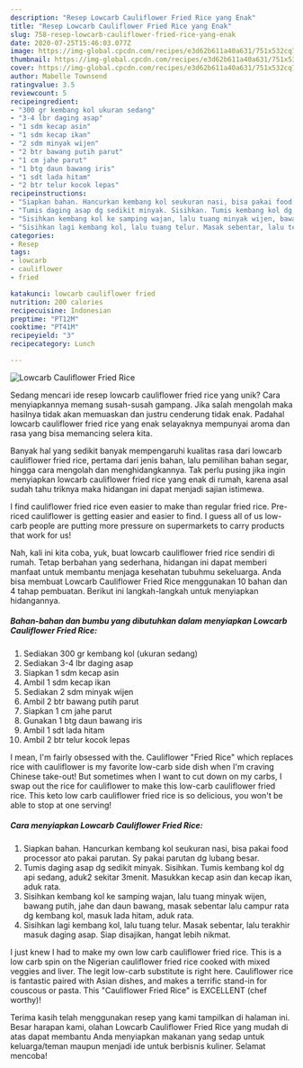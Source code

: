 ```yaml
---
description: "Resep Lowcarb Cauliflower Fried Rice yang Enak"
title: "Resep Lowcarb Cauliflower Fried Rice yang Enak"
slug: 758-resep-lowcarb-cauliflower-fried-rice-yang-enak
date: 2020-07-25T15:46:03.077Z
image: https://img-global.cpcdn.com/recipes/e3d62b611a40a631/751x532cq70/lowcarb-cauliflower-fried-rice-foto-resep-utama.jpg
thumbnail: https://img-global.cpcdn.com/recipes/e3d62b611a40a631/751x532cq70/lowcarb-cauliflower-fried-rice-foto-resep-utama.jpg
cover: https://img-global.cpcdn.com/recipes/e3d62b611a40a631/751x532cq70/lowcarb-cauliflower-fried-rice-foto-resep-utama.jpg
author: Mabelle Townsend
ratingvalue: 3.5
reviewcount: 5
recipeingredient:
- "300 gr kembang kol ukuran sedang"
- "3-4 lbr daging asap"
- "1 sdm kecap asin"
- "1 sdm kecap ikan"
- "2 sdm minyak wijen"
- "2 btr bawang putih parut"
- "1 cm jahe parut"
- "1 btg daun bawang iris"
- "1 sdt lada hitam"
- "2 btr telur kocok lepas"
recipeinstructions:
- "Siapkan bahan. Hancurkan kembang kol seukuran nasi, bisa pakai food processor ato pakai parutan. Sy pakai parutan dg lubang besar."
- "Tumis daging asap dg sedikit minyak. Sisihkan. Tumis kembang kol dg api sedang, aduk2 sekitar 3menit. Masukkan kecap asin dan kecap ikan, aduk rata."
- "Sisihkan kembang kol ke samping wajan, lalu tuang minyak wijen, bawang putih, jahe dan daun bawang, masak sebentar lalu campur rata dg kembang kol, masuk lada hitam, aduk rata."
- "Sisihkan lagi kembang kol, lalu tuang telur. Masak sebentar, lalu terakhir masuk daging asap. Siap disajikan, hangat lebih nikmat."
categories:
- Resep
tags:
- lowcarb
- cauliflower
- fried

katakunci: lowcarb cauliflower fried 
nutrition: 200 calories
recipecuisine: Indonesian
preptime: "PT12M"
cooktime: "PT41M"
recipeyield: "3"
recipecategory: Lunch

---
```



![Lowcarb Cauliflower Fried Rice](https://img-global.cpcdn.com/recipes/e3d62b611a40a631/751x532cq70/lowcarb-cauliflower-fried-rice-foto-resep-utama.jpg)

Sedang mencari ide resep lowcarb cauliflower fried rice yang unik? Cara menyiapkannya memang susah-susah gampang. Jika salah mengolah maka hasilnya tidak akan memuaskan dan justru cenderung tidak enak. Padahal lowcarb cauliflower fried rice yang enak selayaknya mempunyai aroma dan rasa yang bisa memancing selera kita.

Banyak hal yang sedikit banyak mempengaruhi kualitas rasa dari lowcarb cauliflower fried rice, pertama dari jenis bahan, lalu pemilihan bahan segar, hingga cara mengolah dan menghidangkannya. Tak perlu pusing jika ingin menyiapkan lowcarb cauliflower fried rice yang enak di rumah, karena asal sudah tahu triknya maka hidangan ini dapat menjadi sajian istimewa.

I find cauliflower fried rice even easier to make than regular fried rice. Pre-riced cauliflower is getting easier and easier to find. I guess all of us low-carb people are putting more pressure on supermarkets to carry products that work for us!


Nah, kali ini kita coba, yuk, buat lowcarb cauliflower fried rice sendiri di rumah. Tetap berbahan yang sederhana, hidangan ini dapat memberi manfaat untuk membantu menjaga kesehatan tubuhmu sekeluarga. Anda bisa membuat Lowcarb Cauliflower Fried Rice menggunakan 10 bahan dan 4 tahap pembuatan. Berikut ini langkah-langkah untuk menyiapkan hidangannya.

<!--inarticleads1-->

##### Bahan-bahan dan bumbu yang dibutuhkan dalam menyiapkan Lowcarb Cauliflower Fried Rice:

1. Sediakan 300 gr kembang kol (ukuran sedang)
1. Sediakan 3-4 lbr daging asap
1. Siapkan 1 sdm kecap asin
1. Ambil 1 sdm kecap ikan
1. Sediakan 2 sdm minyak wijen
1. Ambil 2 btr bawang putih parut
1. Siapkan 1 cm jahe parut
1. Gunakan 1 btg daun bawang iris
1. Ambil 1 sdt lada hitam
1. Ambil 2 btr telur kocok lepas


I mean, I&#39;m fairly obsessed with the. Cauliflower &#34;Fried Rice&#34; which replaces rice with cauliflower is my favorite low-carb side dish when I&#39;m craving Chinese take-out! But sometimes when I want to cut down on my carbs, I swap out the rice for cauliflower to make this low-carb cauliflower fried rice. This keto low carb cauliflower fried rice is so delicious, you won&#39;t be able to stop at one serving! 

<!--inarticleads2-->

##### Cara menyiapkan Lowcarb Cauliflower Fried Rice:

1. Siapkan bahan. Hancurkan kembang kol seukuran nasi, bisa pakai food processor ato pakai parutan. Sy pakai parutan dg lubang besar.
1. Tumis daging asap dg sedikit minyak. Sisihkan. Tumis kembang kol dg api sedang, aduk2 sekitar 3menit. Masukkan kecap asin dan kecap ikan, aduk rata.
1. Sisihkan kembang kol ke samping wajan, lalu tuang minyak wijen, bawang putih, jahe dan daun bawang, masak sebentar lalu campur rata dg kembang kol, masuk lada hitam, aduk rata.
1. Sisihkan lagi kembang kol, lalu tuang telur. Masak sebentar, lalu terakhir masuk daging asap. Siap disajikan, hangat lebih nikmat.


I just knew I had to make my own low carb cauliflower fried rice. This is a low carb spin on the Nigerian cauliflower fried rice cooked with mixed veggies and liver. The legit low-carb substitute is right here. Cauliflower rice is fantastic paired with Asian dishes, and makes a terrific stand-in for couscous or pasta. This &#34;Cauliflower Fried Rice&#34; is EXCELLENT (chef worthy)! 

Terima kasih telah menggunakan resep yang kami tampilkan di halaman ini. Besar harapan kami, olahan Lowcarb Cauliflower Fried Rice yang mudah di atas dapat membantu Anda menyiapkan makanan yang sedap untuk keluarga/teman maupun menjadi ide untuk berbisnis kuliner. Selamat mencoba!
